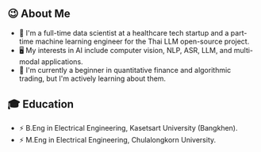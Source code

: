 ## 😉 About Me
- 🔭 I'm a full-time data scientist at a healthcare tech startup and a part-time machine learning engineer for the Thai LLM open-source project.
- 🖥️ My interests in AI include computer vision, NLP, ASR, LLM, and multi-modal applications.
- 🌱 I'm currently a beginner in quantitative finance and algorithmic trading, but I'm actively learning about them.

## 🎓 Education
- ⚡ B.Eng in Electrical Engineering, Kasetsart University (Bangkhen).
- ⚡ M.Eng in Electrical Engineering, Chulalongkorn University.

<!--
**NPC1399/NPC1399** is a ✨ _special_ ✨ repository because its `README.md` (this file) appears on your GitHub profile.

Here are some ideas to get you started:

- 🔭 I’m currently working on ...
- 🌱 I’m currently learning ...
- 👯 I’m looking to collaborate on ...
- 🤔 I’m looking for help with ...
- 💬 Ask me about ...
- 📫 How to reach me: ...
- 😄 Pronouns: ...
- ⚡ Fun fact: ...
-->
